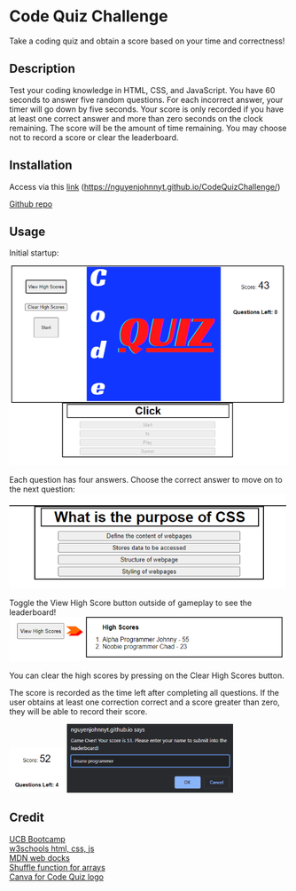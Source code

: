 # Code Quiz Challenge
Take a coding quiz and obtain a score based on your time and correctness!

## Description
Test your coding knowledge in HTML, CSS, and JavaScript.  You have 60 seconds to answer five random questions.  For each incorrect answer, your timer will go down by five seconds.  Your score is only recorded if you have at least one correct answer and more than zero seconds on the clock remaining.  The score will be the amount of time remaining.  You may choose not to record a score or clear the leaderboard.

## Installation
Access via this [link](https://nguyenjohnnyt.github.io/CodeQuizChallenge/) (https://nguyenjohnnyt.github.io/CodeQuizChallenge/)

[Github repo](https://github.com/NguyenJohnnyT/CodeQuizChallenge)

## Usage
Initial startup:

<img src="./assets/images/startUp.png" width='550px' alt="base website">

Each question has four answers.  Choose the correct answer to move on to the next question:
<img src="./assets/images/sampleQuestionSS.png" width='500px'>

Toggle the View High Score button outside of gameplay to see the leaderboard!
<img src="./assets/images/highScoreSS.png" width='500px'>

You can clear the high scores by pressing on the Clear High Scores button.

The score is recorded as the time left after completing all questions.  If the user obtains at least one correction correct and a score greater than zero, they will be able to record their score.

<img src = "./assets/images/scoreSS.png" width='100px'>
<img src = "./assets/images/recordScoreSS.png" width='300px'>

## Credit
[UCB Bootcamp](https://bootcampspot.com/)\
[w3schools html, css, js](https://www.w3schools.com/)\
[MDN web docks](https://developer.mozilla.org/en-US/docs/Web/JavaScript)\
[Shuffle function for arrays](https://stackoverflow.com/questions/2450954/how-to-randomize-shuffle-a-javascript-array)\
[Canva for Code Quiz logo](https://www.canva.com)